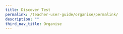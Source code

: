 ```yaml
---
title: Discover Test
permalink: /teacher-user-guide/organise/permalink/
description: ""
third_nav_title: Organise
---
```

